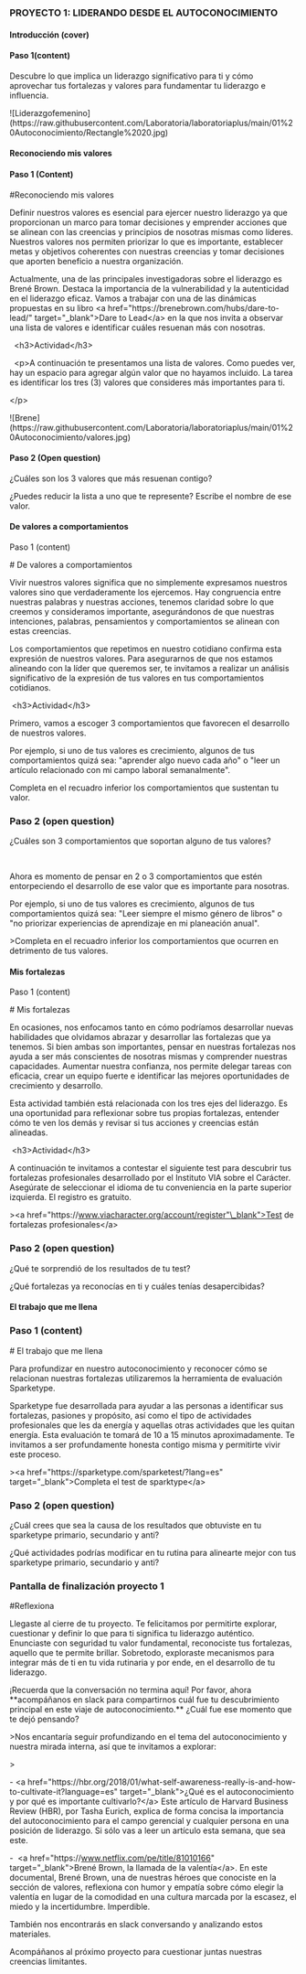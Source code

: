 ### PROYECTO 1: LIDERANDO DESDE EL AUTOCONOCIMIENTO


#### Introducción (cover)


#### Paso 1(content)

Descubre lo que implica un liderazgo significativo para ti y cómo aprovechar tus fortalezas y valores para fundamentar tu liderazgo e influencia.

!\[Liderazgofemenino](https&#x3A;//raw.githubusercontent.com/Laboratoria/laboratoriaplus/main/01%20Autoconocimiento/Rectangle%2020.jpg)


#### Reconociendo mis valores


#### Paso 1 (Content)

\#Reconociendo mis valores

Definir nuestros valores es esencial para ejercer nuestro liderazgo ya que  proporcionan un marco para tomar decisiones y emprender acciones que se alinean con las creencias y principios de nosotras mismas como líderes. Nuestros valores nos permiten priorizar lo que es importante, establecer metas y objetivos coherentes con nuestras creencias y tomar decisiones que aporten beneficio a nuestra organización.

Actualmente, una de las principales investigadoras sobre el liderazgo es Brené Brown. Destaca la importancia de la vulnerabilidad y la autenticidad en el liderazgo eficaz. Vamos a trabajar con una de las dinámicas propuestas en su libro &lt;a href="https&#x3A;//brenebrown.com/hubs/dare-to-lead/" target="\_blank">Dare to Lead&lt;/a> en la que nos invita a observar una lista de valores e identificar cuáles resuenan más con nosotras. 

  &lt;h3>Actividad&lt;/h3>

  &lt;p>A continuación te presentamos una lista de valores. Como puedes ver, hay un espacio para agregar algún valor que no hayamos incluido. La tarea es identificar los tres (3) valores que consideres más importantes para ti.

&lt;/p>

  
  


!\[Brene](https&#x3A;//raw.githubusercontent.com/Laboratoria/laboratoriaplus/main/01%20Autoconocimiento/valores.jpg)




#### Paso 2 (Open question)

¿Cuáles son los 3 valores que más resuenan contigo?

¿Puedes reducir la lista a uno que te represente? Escribe el nombre de ese valor.


#### De valores a comportamientos

Paso 1 (content)

\# De valores a comportamientos

Vivir nuestros valores significa que no simplemente expresamos nuestros valores sino que verdaderamente los ejercemos. Hay congruencia entre nuestras palabras y nuestras acciones, tenemos claridad sobre lo que creemos y consideramos importante, asegurándonos de que nuestras intenciones, palabras, pensamientos y comportamientos se alinean con estas creencias.

Los comportamientos que repetimos en nuestro cotidiano confirma esta expresión de nuestros valores. Para asegurarnos de que nos estamos alineando con la líder que queremos ser, te invitamos a realizar un análisis significativo de la expresión de tus valores en tus comportamientos cotidianos.

 &lt;h3>Actividad&lt;/h3>

Primero, vamos a escoger 3 comportamientos que favorecen el desarrollo de nuestros valores.

Por ejemplo, si uno de tus valores es crecimiento, algunos de tus comportamientos quizá sea: "aprender algo nuevo cada año" o "leer un artículo relacionado con mi campo laboral semanalmente".

Completa en el recuadro inferior los comportamientos que sustentan tu valor.


### Paso 2 (open question)

¿Cuáles son 3 comportamientos que soportan alguno de tus valores?

<p>&nbsp;</p>
Ahora es momento de pensar en 2 o 3 comportamientos que estén entorpeciendo el desarrollo de ese valor que es importante para nosotras. 

Por ejemplo, si uno de tus valores es crecimiento, algunos de tus comportamientos quizá sea: "Leer siempre el mismo género de libros" o "no priorizar experiencias de aprendizaje en mi planeación anual".

\>Completa en el recuadro inferior los comportamientos que ocurren en detrimento de tus valores.


#### Mis fortalezas

Paso 1 (content)

\# Mis fortalezas

En ocasiones, nos enfocamos tanto en cómo podríamos desarrollar nuevas habilidades que olvidamos abrazar y desarrollar las fortalezas que ya tenemos. Si bien ambas son importantes, pensar en nuestras fortalezas nos ayuda a ser más conscientes de nosotras mismas y comprender nuestras capacidades. Aumentar nuestra confianza, nos permite delegar tareas con eficacia, crear un equipo fuerte e identificar las mejores oportunidades de crecimiento y desarrollo.

Esta actividad también está relacionada con los tres ejes del liderazgo. Es una oportunidad para reflexionar sobre tus propias fortalezas, entender cómo te ven los demás y revisar si tus acciones y creencias están alineadas. 

 &lt;h3>Actividad&lt;/h3>

A continuación te invitamos a contestar el siguiente test para descubrir tus fortalezas profesionales desarrollado por el Instituto VIA sobre el Carácter. Asegúrate de seleccionar el idioma de tu conveniencia en la parte superior izquierda. El registro es gratuito.

\>&lt;a href="https&#x3A;//www.viacharacter.org/account/register"\_blank">Test de fortalezas profesionales&lt;/a>




### Paso 2 (open question)

¿Qué te sorprendió de los resultados de tu test?

¿Qué fortalezas ya reconocías en ti y cuáles tenías desapercibidas?




#### El trabajo que me llena


### Paso 1 (content)

\# El trabajo que me llena

Para profundizar en nuestro autoconocimiento y reconocer cómo se relacionan nuestras fortalezas utilizaremos la herramienta de evaluación Sparketype.

Sparketype fue desarrollada para ayudar a las personas a identificar sus fortalezas, pasiones y propósito, así como el tipo de actividades profesionales que les da energía y aquellas otras actividades que les quitan energía. Esta evaluación te tomará de 10 a 15 minutos aproximadamente. Te invitamos a ser profundamente honesta contigo misma y permitirte vivir este proceso.

\>&lt;a href="https&#x3A;//sparketype.com/sparketest/?lang=es" target="\_blank">Completa el test de sparktype&lt;/a>


### Paso 2 (open question)

¿Cuál crees que sea la causa de los resultados que obtuviste en tu sparketype primario, secundario y anti?

¿Qué actividades podrías modificar en tu rutina para alinearte mejor con tus sparketype primario, secundario y anti?


### Pantalla de finalización proyecto 1

\#Reflexiona

Llegaste al cierre de tu proyecto. Te felicitamos por permitirte explorar, cuestionar y definir lo que para ti significa tu liderazgo auténtico. Enunciaste con seguridad tu valor fundamental, reconociste tus fortalezas, aquello que te permite brillar. Sobretodo, exploraste mecanismos para integrar más de ti en tu vida rutinaria y por ende, en el desarrollo de tu liderazgo.

¡Recuerda que la conversación no termina aquí! Por favor, ahora \*\*acompáñanos en slack para compartirnos cuál fue tu descubrimiento principal en este viaje de autoconocimiento.\*\* ¿Cuál fue ese momento que te dejó pensando?

\>Nos encantaría seguir profundizando en el tema del autoconocimiento y nuestra mirada interna, así que te invitamos a explorar:

\>

\- &lt;a href="https&#x3A;//hbr.org/2018/01/what-self-awareness-really-is-and-how-to-cultivate-it?language=es" target="\_blank">¿Qué es el autoconocimiento y por qué es importante cultivarlo?&lt;/a> Este artículo de Harvard Business Review (HBR), por Tasha Eurich, explica de forma concisa la importancia del autoconocimiento para el campo gerencial y cualquier persona en una posición de liderazgo. Si sólo vas a leer un artículo esta semana, que sea este.

\-  &lt;a href="https&#x3A;//www.netflix.com/pe/title/81010166" target="\_blank">Brené Brown, la llamada de la valentía&lt;/a>. En este documental, Brené Brown, una de nuestras héroes que conociste en la sección de valores, reflexiona con humor y empatía sobre cómo elegir la valentía en lugar de la comodidad en una cultura marcada por la escasez, el miedo y la incertidumbre. Imperdible.

También nos encontrarás en slack conversando y analizando estos materiales.

Acompáñanos al próximo proyecto para cuestionar juntas nuestras creencias limitantes.
